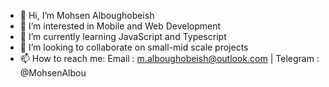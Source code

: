 - 👋 Hi, I’m Mohsen Alboughobeish
- 👀 I’m interested in Mobile and Web Development
- 🌱 I’m currently learning JavaScript and Typescript
- 💞️ I’m looking to collaborate on small-mid scale projects
- 📫 How to reach me:
        Email : m.alboughobeish@outlook.com |
        Telegram : @MohsenAlbou
        
        

<!---
MohsenAlbo/MohsenAlbo is a ✨ special ✨ repository because its `README.md` (this file) appears on your GitHub profile.
You can click the Preview link to take a look at your changes.
--->
